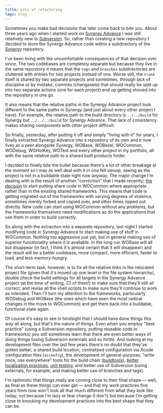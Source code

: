 ```yaml
---
title: Lots of refactoring
tags: blog
---
```


Sometimes you make bad decisions that later come back to bite you. About three years ago when I started work on [Synergy Advance](http://synergyadvance.com/) I was still relatively new to [Subversion](http://subversion.tigris.org/). So, rather than creating a new repository I decided to store the Synergy Advance code within a subdirectory of the [Synergy](http://synergy.wincent.com/) repository.

I've been living with the uncomfortable consequences of that decision ever since. The two codebases are completely separate but because they live in the same repository it means that the `tags` and `branches` subdirectories are cluttered with entries for two projects instead of one. Worse still, the `trunk` itself is shared by two separate projects and sometimes, through lack of discipline or by mistake, commits (changesets) that should really be split up into two separate actions (one for each project) end up getting shoved into the repository in one go.

It also means that the relative paths in the Synergy Advance project look different to the same paths in Synergy (and just about every other project I have). For example, the relative path to the build directory is `../../build` for Synergy but `../../../build` for Synergy Advance. That lack of consistency makes sharing components with other project difficult.





So finally, yesterday, after putting it off and simply "living with it" for years, I finally extracted Synergy Advance into a repository of its own and it now lives as a peer alongside Synergy, WOBase, WOBezel, WOCommon, WODebug, WOHotKey, WOTest and every other project in my portfolio, all with the same relative path to a shared built products folder.

I decided to finally bite the bullet because there's a lot of other breakage at the moment so I may as well deal with it in one fell swoop, seeing as the project is not in a buildable state right now anyway. The major change I'm dealing with is the result of another "correction" that I made recently; [the decision](http://www.wincent.com/knowledge-base/Frameworks:_pros_and_cons) to start putting share code in WOCommon where appropriate rather than in the existing shared frameworks. This means that code is getting migrated out of the frameworks with varying degrees of violence, sometimes merely forked and copied over, and other times ripped out directly. New code can start using WOCommon without any problems, but the frameworks themselves need modifications as do the applications that use them in order to build correctly.

So along with the extraction into a separate repository, last night I started modifying code in Synergy Advance to start making use of stuff in WOCommon. Nothing too aggressive just yet, but in general making use of superior functionality where it is available. In the long run WOBase will all but disappear (in fact, I think it's almost certain that it will disappear) and the result will be a better codebase, more compact, more efficient, faster to load, and less memory-hungry.

The short-term task, however, is to fix all the relative links in the relocated project file (given that it's moved up one level in the file system hierarchy), double check the build settings for all targets in the Synergy Advance project (at the time of writing, 23 of them!) to make sure that they'll still all correct, and revise all the shell scripts to make sure they'll continue to work as intended. Then I'll turn my attention to the frameworks, particularly WODebug and WOBase (the ones which have seen the most radical changes in the move to WOCommon) and get them back into a buildable, functional state again.

Of course it's easy to see in hindsight that I should have done things this way all along, but that's the nature of things. Even when you employ "best practice" (using a Subversion repository, putting reusable code in frameworks) you still sometimes learn that there are even better ways of doing things (using Subversion externals and so forth). And looking at my development files over the last few years there's no doubt that they've gotten better; a shared build location, centralized configuration via Xcode configuration files (`xcconfig`), the development of general-purpose, "write once, use everywhere" tools for the build chain ([buildtools](http://www.wincent.com/a/products/buildtools/)), [better localization practices](http://strings.wincent.com/), [unit testing](http://test.wincent.com/), and better use of Subversion (using externals, for example, and making better use of branches and tags).

I'm optimistic that things really are coming close to their final shape — well, as final as these things can ever get — and that my work practices five years from now won't look all that much different from what they look like today; not because I'm lazy or fear change (I don't) but because I'm getting close to knocking my development practices into the best shape that they can be.
